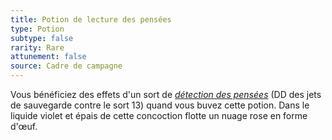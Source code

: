 ```yaml
---
title: Potion de lecture des pensées
type: Potion
subtype: false
rarity: Rare
attunement: false
source: Cadre de campagne
---
```

Vous bénéficiez des effets d'un sort de [_détection des pensées_](/grimoire/detection-des-pensees/) (DD des jets de sauvegarde contre le sort 13) quand vous buvez cette potion. Dans le liquide violet et épais de cette concoction flotte un nuage rose en forme d'œuf.

